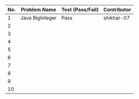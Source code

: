 
|No.| Problem Name   | Test (Pass/Fail) | Contributor |  
|---|--------------  |------------------|-------------|  
| 1 | Java BigInteger|  Pass            |shikhar-07   |  
| 2 |                |                  |             |  
| 3 |                |                  |             |  
| 4 |                |                  |             |  
| 5 |                |                  |             |  
| 6 |                |                  |             |  
| 7 |                |                  |             |  
| 8 |                |                  |             |  
| 9 |                |                  |             |  
| 10|                |                  |             |  
